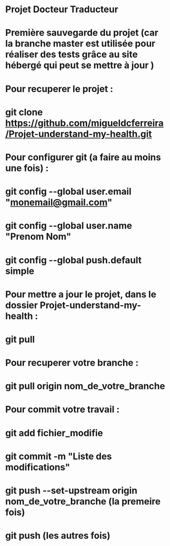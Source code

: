 # Projet Docteur Traducteur

# Première sauvegarde du projet (car la branche master est utilisée pour réaliser des tests grâce au site hébergé qui peut se mettre à jour )

# Pour recuperer le projet :
# git clone https://github.com/migueldcferreira/Projet-understand-my-health.git

# Pour configurer git (a faire au moins une fois) :
# git config --global user.email "monemail@gmail.com"
# git config --global user.name "Prenom Nom"
# git config --global push.default simple

#

# Pour mettre a jour le projet, dans le dossier Projet-understand-my-health :
# git pull

#

# Pour recuperer votre branche :
# git pull origin nom_de_votre_branche

#

# Pour commit votre travail :
# git add fichier_modifie
# git commit -m "Liste des modifications"
# git push --set-upstream origin nom_de_votre_branche (la premeire fois)
# git push (les autres fois)
